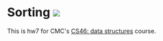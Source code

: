 # Sorting ![](https://api.travis-ci.com/cmorris21/sorting.svg?branch=master)

This is hw7 for CMC's [CS46: data structures](https://github.com/mikeizbicki/cmc-csci046) course.
